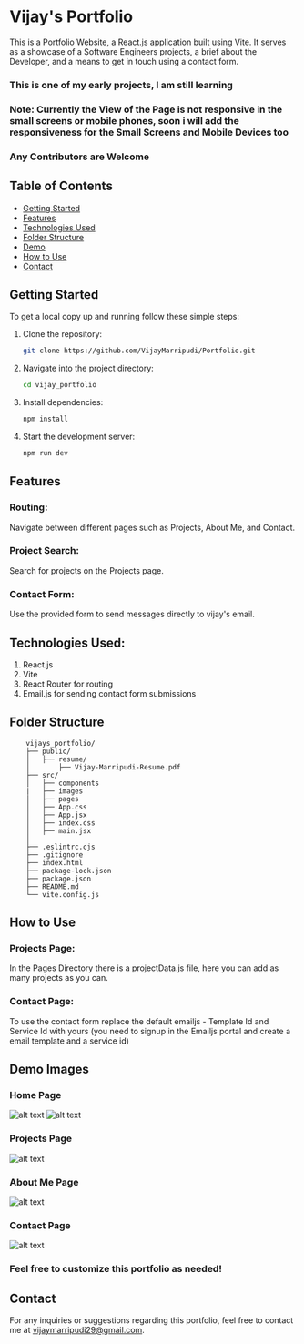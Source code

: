 # Vijay's Portfolio

This is a Portfolio Website, a React.js application built using Vite. It serves as a showcase of a Software Engineers projects, a brief about the Developer, and a means to get in touch using a contact form.
### This is one of my early projects, I am still learning
### Note: Currently the View of the Page is not responsive in the small screens or mobile phones, soon i will add the responsiveness for the Small Screens and Mobile Devices too
### Any Contributors are Welcome
## Table of Contents
- [Getting Started](#getting-started)
- [Features](#features)
- [Technologies Used](#technologies-used)
- [Folder Structure](#folder-structure)
- [Demo](#demo)
- [How to Use](#how-to-use)
- [Contact](#contact)

## Getting Started
To get a local copy up and running follow these simple steps:

1. Clone the repository:
   ```bash
   git clone https://github.com/VijayMarripudi/Portfolio.git
2. Navigate into the project directory:
    ```bash
    cd vijay_portfolio
3. Install dependencies:
    ```bash
    npm install
4. Start the development server:
    ```bash
    npm run dev
## Features

### Routing: 
Navigate between different pages such as Projects, About Me, and Contact.

### Project Search: 
Search for projects on the Projects page.

### Contact Form: 
Use the provided form to send messages directly to vijay's email.

## Technologies Used:
1. React.js
2. Vite
3. React Router for routing
4. Email.js for sending contact form submissions

## Folder Structure
        vijays_portfolio/
        ├── public/
        │   ├── resume/
        │       ├── Vijay-Marripudi-Resume.pdf
        ├── src/
        │   ├── components
        |   ├── images   
        │   ├── pages
        │   ├── App.css
        │   ├── App.jsx
        │   ├── index.css
        │   ├── main.jsx
        │   
        ├── .eslintrc.cjs
        ├── .gitignore
        ├── index.html
        ├── package-lock.json
        ├── package.json
        ├── README.md
        └── vite.config.js
    

## How to Use

### Projects Page: 
In the Pages Directory there is a projectData.js file, here you can add as many projects as you can.

### Contact Page: 
To use the contact form replace the default emailjs - Template Id and Service Id with yours (you need to signup in the Emailjs portal and create a email template and a service id)

## Demo Images
### Home Page
![alt text](/images/homepageone.png)
![alt text](/images/homepagetwo.png)

### Projects Page
![alt text](/images/projectspage.png)

### About Me Page
![alt text](/images/aboutmepage.png)

### Contact Page
![alt text](/images/contactpage.png)

### Feel free to customize this portfolio as needed!

## Contact
For any inquiries or suggestions regarding this portfolio, feel free to contact me at vijaymarripudi29@gmail.com.
